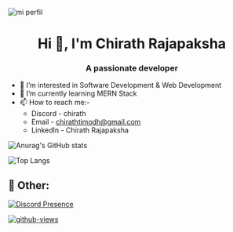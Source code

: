 ![mi perfil](https://res.cloudinary.com/superfolio/image/upload/v1620689979/68747470733a2f2f692e70696e696d672e636f6d2f6f726967696e616c732f63362f33332f63322f63363333633230656465383266306530636564376435373064626533613166332e676966_yjuh2s.gif)


<h1 align="center">Hi 👋, I'm Chirath Rajapaksha</h1>
<h3 align="center">A passionate developer</h3>

- 👀 I’m interested in Software Development & Web Development
- 🌱 I’m currently learning MERN Stack
- 📫 How to reach me:-
     - Discord - chirath
     - Email - chirathtimodh@gmail.com
     - LinkedIn - Chirath Rajapaksha

![Anurag's GitHub stats](https://github-readme-stats.vercel.app/api?username=duesacrifice69&show_icons=true&theme=radical)

![Top Langs](https://github-readme-stats.vercel.app/api/top-langs/?username=duesacrifice69&layout=compact&show_icons=true&theme=radical)


## 📜 Other:


[![Discord Presence](https://lanyard.cnrad.dev/api/771639970854731808)](https://discord.com/users/771639970854731808)

[![github-views](https://komarev.com/ghpvc/?username=duesacrifice69&style=for-the-badge)](https://github.com/duesacrifice69)
